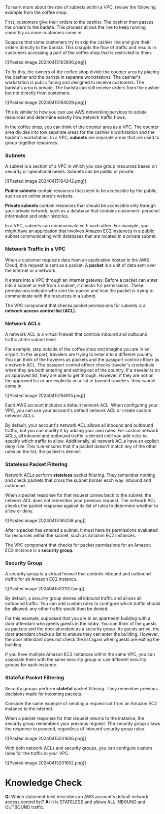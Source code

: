 To learn more about the role of subnets within a VPC, review the following example from the coffee shop:

First, customers give their orders to the cashier. The cashier then passes the orders to the barista. This process allows the line to keep running smoothly as more customers come in.

Suppose that some customers try to skip the cashier line and give their orders directly to the barista. This disrupts the flow of traffic and results in customers accessing a part of the coffee shop that is restricted to them.

![[Pasted image 20240415193900.png]]

To fix this, the owners of the coffee shop divide the counter area by placing the cashier and the barista in separate workstations. The cashier's workstation is public facing and designed to receive customers. The barista's area is private. The barista can still receive orders from the cashier but not directly from customers.

![[Pasted image 20240415194029.png]]

This is similar to how you can use AWS networking services to isolate resources and determine exactly how network traffic flows.

In the coffee shop, you can think of the counter area as a VPC. The counter area divides into tow separate areas for the cashier's workstation and the barista's workstation. In a VPC, **subnets** are separate areas that are used to group together resources.
### Subnets
A subnet is a section of a VPC in which you can group resources based on security or operational needs. Subnets can be public or private.

![[Pasted image 20240415194242.png]]

**Public subnets** contain resources that need to be accessible by the public, such as an online store's website.

**Private subnets** contain resources that should be accessible only through your private network, such as a database that contains customers' personal information and order histories.

In a VPC, subnets can communicate with each other. For example, you might have an application that involves Amazon EC2 instances in a public subnet communicating with databases that are located in a private subnet.
### Network Traffic in a VPC
When a customer requests data from an application hosted in the AWS Cloud, this request is sent as a packet. A **packet** is a unit of data sent over the internet or a network.

It enters into a VPC through an internet gateway. Before a packet can enter into a subnet or exit from a subnet, it checks for permissions. These permissions indicate who sent the packet and how the packet is trying to communicate with the resources in a subnet.

The VPC component that checks packet permissions for subnets is a **network access control list (ACL).**
### Network ACLs
A network ACL is a virtual firewall that controls inbound and outbound traffic at the subnet level.

For example, step outside of the coffee shop and imagine you are in an airport. In the airport, travelers are trying to enter into a different country. You can think of the travelers as packets and the passport control officer as a network ACL. The passport control officer checks traveler's credentials when they are both entering and exiting out of the country. If a traveler is on an approved list, they are able to get through. However, if they are not on the approved list or are explicitly on a list of banned travelers. they cannot come in.

![[Pasted image 20240415194915.png]]

Each AWS account includes a default network ACL. When configuring your VPC, you can use your account's default network ACL or create custom network ACLs.

By default, your account's network ACL allows all inbound and outbound traffic, but you can modify it by adding your own rules. For custom network ACLs, all inbound and outbound traffic is denied until you add rules to specify which traffic to allow. Additionally, all network ACLs have an explicit deny rule. This rule ensures that if a packet doesn't match any of the other rules on the list, the packet is denied.
### Stateless Packet Filtering
Network ACLs perform **stateless** packet filtering. They remember nothing and check packets that cross the subnet border each way: inbound and outbound.

When a packet response for that request comes back to the subnet, the network ACL does not remember your previous request. The network ACL checks the packet response against its list of rules to determine whether to allow or deny.

![[Pasted image 20240415195258.png]]

After a packet has entered a subnet. it must have its permissions evaluated for resources within the subnet, such as Amazon EC2 instances.

The VPC component that checks for packet permissions for an Amazon EC2 instance is a **security group.**
### Security Group
A security group is a virtual firewall that controls inbound and outbound traffic for an Amazon EC2 instance.

![[Pasted image 20240415201127.png]]

By default, a security group denies all inbound traffic and allows all outbound traffic. You can add custom rules to configure which traffic should be allowed; any other traffic would then be denied.

For this example, supposed that you are in an apartment building with a door attendant who greets guests in the lobby. You can think of the guests as packets and the door attendant as a security group. As guests arrive, the door attendant checks a list to ensure they can enter the building. However, the door attendant does not check the list again when guests are exiting the building.

If you have multiple Amazon EC2 instances within the same VPC, you can associate them with the same security group or use different security groups for each instance.
### Stateful Packet Filtering
Security groups perform **stateful** packet filtering. They remember previous decisions made for incoming packets.

Consider the same example of sending a request out from an Amazon EC2 instance to the internet.

When a packet response for that request returns to the instance, the security group remembers your previous request. The security group allows the response to proceed, regardless of inbound security group rules.

![[Pasted image 20240415201606.png]]

With both network ACLs and security groups, you can configure custom rules for the traffic in your VPC.

![[Pasted image 20240415201652.png]]

# Knowledge Check

**Q:** Which statement best describes an AWS account's default network access control list?
**A:** It is STATELESS and allows ALL INBOUND and OUTBOUND traffic.
